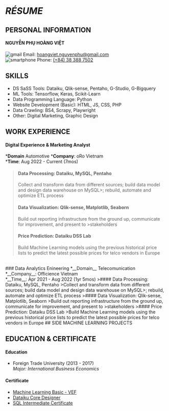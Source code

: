 # *RÉSUME*

## PERSONAL INFORMATION
#### NGUYỄN PHỤ HOÀNG VIỆT</br>
![gmail](https://user-images.githubusercontent.com/67698435/224453227-55437021-3a3c-4f99-a825-0a02abeb2f58.png) Email: [hoangviet.nguyenphu@gmail.com](mailto:hoangviet.nguyenphu@gmail.com)</br>
![smartphone](https://user-images.githubusercontent.com/67698435/224454486-62be918d-8980-4594-b1ee-ed362cb2ac69.png) Phone: <a href="tel:0383887502">(+84) 38 388 7502</a>

## SKILLS
* DS SaSS Tools: Dataiku, Qlik-sense, Pentaho, G-Studio, G-Bigquery
* ML Tools: Tensorflow, Keras, Scikit-Learn
* Data Programming Language: Python
* Website Development (Basic): HTML, JS, CSS, PHP
* Data Crawling: BS4, Scrapy, Playwright
* Other: Digital Marketing, Graphic Design

## WORK EXPERIENCE
#### Digital Experience & Marketing Analyst</br>
*__Domain__ Automotive
*__Company__: oRo Vietnam</br>
*__Time__: Aug 2022 - Current (7mos)
>#### Data Processing: Dataiku, MySQL, Pentaho
>Collect and transform data from different sources; build data model and design data warehouse on MySQL>; rebuild, automate and optimize ETL process
>#### Data Visualization: Qlik-sense, Matplotlib, Seaborn
>Build out reporting infrastructure from the ground up, communicate for improvement, and present to >stakeholders
>#### Price Prediction:  Dataiku DSS Lab
>Build Machine Learning models using the previous historical price lists to predict the latest possible prices for telco vendors in Europe
</br>
### Data Analytics Enineering
*__Domain__ Telecomunication
*__Company__: Officience Vietnam</br>
*__Time__: Apr 2021 - Aug 2022 (1yr 5mos)
>#### Data Processing: Dataiku, MySQL, Pentaho
>Collect and transform data from different sources; build data model and design data warehouse on MySQL>; rebuild, automate and optimize ETL process
>#### Data Visualization: Qlik-sense, Matplotlib, Seaborn
>Build out reporting infrastructure from the ground up, communicate for improvement, and present to >stakeholders
>#### Price Prediction:  Dataiku DSS Lab
>Build Machine Learning models using the previous historical price lists to predict the latest possible prices for telco vendors in Europe
## SIDE MACHINE LEARNING PROJECTS

## EDUCATION & CERTIFICATE
#### Education
* Foreign Trade University (2013 - 2017)</br>
_Major: International Business Economics_

#### Certificate
* <a href="https://verify.skilljar.com/c/qr4avfysx5np">Machine Learning Basic - VEF</a></br>
* <a href="https://drive.google.com/file/d/1AZTLJNmyKDG1mZvOw7HytFCcYwgyyras/edit">Dataiku Core Designer</a></br>
* <a href="https://www.hackerrank.com/certificates/7e290a24aa62">SQL Intermediate Certificate</a> 
